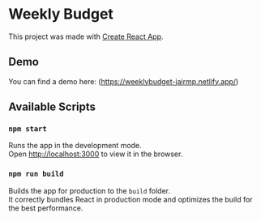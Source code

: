# Weekly Budget

This project was made with [Create React App](https://github.com/facebook/create-react-app).

## Demo

You can find a demo here:
(https://weeklybudget-jairmp.netlify.app/)


## Available Scripts
### `npm start`

Runs the app in the development mode.\
Open [http://localhost:3000](http://localhost:3000) to view it in the browser.


### `npm run build`

Builds the app for production to the `build` folder.\
It correctly bundles React in production mode and optimizes the build for the best performance.
